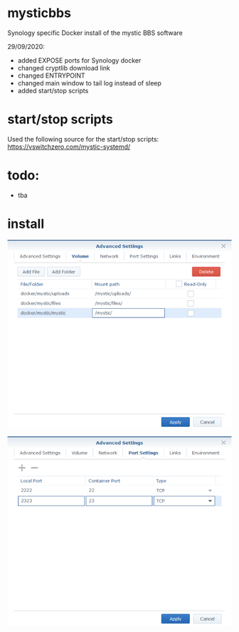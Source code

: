 # mysticbbs

Synology specific Docker install of the mystic BBS software

29/09/2020:
- added EXPOSE ports for Synology docker
- changed cryptlib download link
- changed ENTRYPOINT
- changed main window to tail log instead of sleep
- added start/stop scripts

# start/stop scripts

Used the following source for the start/stop scripts:
https://vswitchzero.com/mystic-systemd/

# todo:
- tba

# install

![Alt text](/volumes.png?raw=true "Volumes")

![Alt text](/ports.png?raw=true "Ports")
